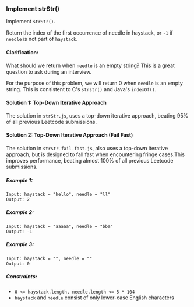 ###  Implement strStr()

Implement `strStr()`.

Return the index of the first occurrence of needle in haystack, or `-1` if `needle` is not part of `haystack`.

#### Clarification:

What should we return when `needle` is an empty string? This is a great question to ask during an interview.

For the purpose of this problem, we will return 0 when `needle` is an empty string. This is consistent to C's `strstr()` and Java's `indexOf()`.

#### Solution 1: Top-Down Iterative Approach

The solution in `strStr.js`, uses a top-down iterative approach, beating 95% of all previous Leetcode submissions.

#### Solution 2: Top-Down Iterative Approach (Fail Fast)
The solution in `strStr-fail-fast.js`, also uses a top-down iterative approach, but is designed to fall fast when encountering fringe cases.This improves performance, beating almost 100% of all previous Leetcode submissions.



##### Example 1:
```
Input: haystack = "hello", needle = "ll"
Output: 2
```

##### Example 2:
```
Input: haystack = "aaaaa", needle = "bba"
Output: -1
```

##### Example 3:
```
Input: haystack = "", needle = ""
Output: 0
```

##### Constraints:
- `0 <= haystack.length, needle.length <= 5 * 104`
- `haystack` and `needle` consist of only lower-case English characters